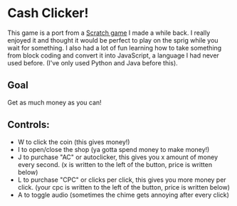 # Cash Clicker!
This game is a port from a [Scratch game](https://scratch.mit.edu/projects/515730164/) I made a while back. I really enjoyed it and thought it would be perfect to play on the sprig  while you wait for something.
I also had a lot of fun learning how to take something from block coding and convert it into JavaScript, a language I had never used before. (I've only used Python and Java before this).

## Goal
Get as much money as you can!

## Controls:
- W to click the coin (this gives money!)
- I to open/close the shop (ya gotta spend money to make money!)
- J to purchase "AC" or autoclicker, this gives you x amount of money every second. (x is written to the left of the button, price is written below)
- L to purchase "CPC" or clicks per click, this gives you more money per click. (your cpc is written to the left of the button, price is written below)
- A to toggle audio (sometimes the chime gets annoying after every click)
